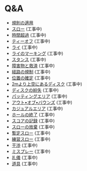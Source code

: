 # Q&A

* [規則の適用](qa-app)
* [スロー](qa-thr) (工事中)
* [時間超過](qa-tim) (工事中)
* [ティーオフ](qa-tee) (工事中)
* [ライ](qa-lie) (工事中)
* [ライのマーキング](qa-mar) (工事中)
* [スタンス](qa-sta) (工事中)
* [障害物と救済](qa-obs) (工事中)
* [経路の規制](qa-man) (工事中)
* [位置の確定](qa-pos) (工事中)
* [2mより上空にあるディスク](qa-2m) (工事中)
* [ディスクの紛失](qa-los) (工事中)
* [パッティングエリア](qa-put) (工事中)
* [アウト•オブ•バウンズ](qa-ob) (工事中)
* [カジュアルエリア](qa-cas) (工事中)
* [ホールの終了](qa-com) (工事中)
* [スコアの記録](qa-sco) (工事中)
* [スローの放棄](qa-aba) (工事中)
* [暫定スロー](qa-pro) (工事中)
* [練習スロー](qa-pra) (工事中)
* [干渉](qa-int) (工事中)
* [ミスプレー](qa-mis) (工事中)
* [礼儀](qa-cou) (工事中)
* [道具](qa-equ) (工事中)

